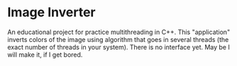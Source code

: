 # Image Inverter
An educational project for practice multithreading in C++. This "application" inverts colors of the image using algorithm that goes in several threads (the exact number of threads in your system). 
There is no interface yet. May be I will make it, if I get bored.